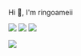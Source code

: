  Hi 👋, I'm ringoameii
<!--<p align=center>I'm still learning to program golang and python -->

[![](https://img.shields.io/badge/-Hackerrank-2EC866?style=for-the-badge&logo=HackerRank&logoColor=white)](https://www.hackerrank.com/orangee)
[![](https://img.shields.io/badge/ringoamei10_-1DA1F2?style=for-the-badge&logo=twitter&logoColor=white)](https://twitter.com/ringoamei10_)
[![](https://img.shields.io/badge/rizkifirdaus10_-E4405F?style=for-the-badge&logo=instagram&logoColor=white)](https://www.instagram.com/rizkifirdaus10_)

[![](https://github-readme-stats.vercel.app/api?username=ringoameii&show_icons=true&theme=radical)](https://github.com/ringoameii/github-readme-stats)
<!--
- 🔭 I’m currently working on ...
- 🌱 I’m currently learning ...
- 👯 I’m looking to collaborate on ...
- 🤔 I’m looking for help with ...
- 💬 Ask me about ...
- 📫 How to reach me: ...
- 😄 Pronouns: ...
- ⚡ Fun fact: ...
-->
